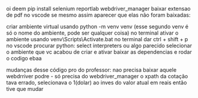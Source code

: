 oi deem pip install selenium reportlab webdriver_manager
baixar extensao de pdf no vscode 
se mesmo assim aparecer que elas não foram baixadas:

criar ambiente virtual usando python -m venv venv (esse segundo venv é só o nome do ambiente, pode ser qualquer coisa) no terminal
ativar o ambiente usando venv\Scripts\Activate.bat no terminal
dar ctrl + shift + p no vscode
procurar python: select interpreters ou algo parecido
selecionar o ambiente que vc acabou de criar e ativar
baixar as dependencias e rodar o codigo ebaa

mudanças desse código pro do professor:
nao precisa baixar aquele webdrriver podre - só precisa do webdriver_manager
o xpath da cotação tava errado, selecionava o 1(dolar) ao inves do valor atual em reais então tive que mudar
